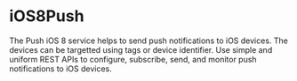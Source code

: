 # iOS8Push
The Push iOS 8 service helps to send push notifications to iOS devices. The devices can be targetted using tags or device identifier. Use simple and uniform REST APIs to configure, subscribe, send, and monitor push notifications to iOS devices.
